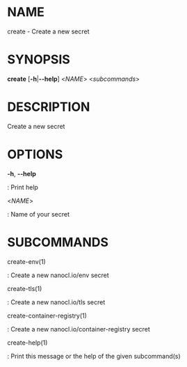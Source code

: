 # NAME

create - Create a new secret

# SYNOPSIS

**create** \[**-h**\|**\--help**\] \<*NAME*\> \<*subcommands*\>

# DESCRIPTION

Create a new secret

# OPTIONS

**-h**, **\--help**

:   Print help

\<*NAME*\>

:   Name of your secret

# SUBCOMMANDS

create-env(1)

:   Create a new nanocl.io/env secret

create-tls(1)

:   Create a new nanocl.io/tls secret

create-container-registry(1)

:   Create a new nanocl.io/container-registry secret

create-help(1)

:   Print this message or the help of the given subcommand(s)
